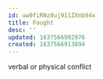 ```yaml
---
id: uw9fiRNz8uj911ZXnb94x
title: Fought
desc: ''
updated: 1637566992976
created: 1637566913894
---
```


verbal or physical conflict
